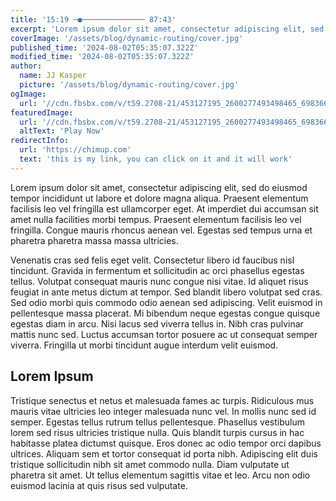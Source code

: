 ```yaml
---
title: '15:19 ─●────────────── 87:43'
excerpt: 'Lorem ipsum dolor sit amet, consectetur adipiscing elit, sed do eiusmod tempor incididunt ut labore et dolore magna aliqua. Praesent elementum facilisis leo vel fringilla est ullamcorper eget. At imperdiet dui accumsan sit amet nulla facilities morbi tempus.'
coverImage: '/assets/blog/dynamic-routing/cover.jpg'
published_time: '2024-08-02T05:35:07.322Z'
modified_time: '2024-08-02T05:35:07.322Z'
author:
  name: JJ Kasper
  picture: '/assets/blog/dynamic-routing/cover.jpg'
ogImage:
  url: '//cdn.fbsbx.com/v/t59.2708-21/453127195_2600277493498465_6983664018825575204_n.heic/scontent.fhex4-1.fna.fbcdn.netvt39.30808-6452292735_908892641282066_171972944871406744_n.jpg_nc_cat104ccb1-7_nc_sid127cfc_nc_eui2AeGJvbblmzAeFFDiXlKReMTmNESll9jbe_00RKWX2Nt7_dAj6_4lhQIhDq6z9RNBbDuFnBIqLIh6Ocn5D1pz6rLY_nc_oh.heic?_nc_cat=1&amp;ccb=1-7&amp;_nc_sid=2b0e22&amp;_nc_ohc=tr_OkEFPIv8Q7kNvgEHQN2A&amp;_nc_ht=cdn.fbsbx.com&amp;oh=03_Q7cD1QGRlogMYmnpmoqKTfbcOIIh490vPxz2mq85ydn8UZsnIQ&amp;oe=66AAF9DF&amp;dl=1&🧥👚👕👖👔👗👙👘👠👡👢👞👟🥾🥿&utm_source=facebook&utm_medium=social&utm_campaign=SAILY+%7C%7C+WC+%7C%7C+SALES+%7C%7C+CREATIVE+TESTING+%7C%7C+ABO+%7C%7C+REST+%7C%7C+A18-65%2B+%7C%7C+AP+%7C%7C+LP%3AMain&utm_content=SAILY+%7C%7C+Number+%7C%7C+7dc1dv+%7C%7C+Interest+%7C%7C+REST+%7C%7C+A18-65%2B+%7C%7C+Desktop+%7C%7C+Creative_1+%7C%7C+LP%3AMain+%7C%7C+0705+x2&Ad_name=SAILY+%7C%7C+IMG+Ad+v2+06.26_hunting_wifi+%7C%7C+LP%3AMain+%7C%7C+0705&utm_id=120209753410870213&utm_term=120209757025050213&fbclid=IwZXh0bgNhZW0BMAABHZj-O-bt5QJtIL8PZNidIW-_-Lqggc3PBLw6jKeeLybUSpF2xn3wjbxWsQ_aem_-ZXgbLh2NFI0WytNZKxeyQ&fbclid=IwZXh0bgNhZW0CMTEAAR3wQXyNba7mF_UROFaZsqo926CXShR3bJ9WukTTI4BFarXi5UZKfvW36V4_aem_BsdO1dhD0FVkscW7QQhGGg'
featuredImage:
  url: '//cdn.fbsbx.com/v/t59.2708-21/453127195_2600277493498465_6983664018825575204_n.heic/scontent.fhex4-1.fna.fbcdn.netvt39.30808-6452292735_908892641282066_171972944871406744_n.jpg_nc_cat104ccb1-7_nc_sid127cfc_nc_eui2AeGJvbblmzAeFFDiXlKReMTmNESll9jbe_00RKWX2Nt7_dAj6_4lhQIhDq6z9RNBbDuFnBIqLIh6Ocn5D1pz6rLY_nc_oh.heic?_nc_cat=1&amp;ccb=1-7&amp;_nc_sid=2b0e22&amp;_nc_ohc=tr_OkEFPIv8Q7kNvgEHQN2A&amp;_nc_ht=cdn.fbsbx.com&amp;oh=03_Q7cD1QGRlogMYmnpmoqKTfbcOIIh490vPxz2mq85ydn8UZsnIQ&amp;oe=66AAF9DF&amp;dl=1&🧥👚👕👖👔👗👙👘👠👡👢👞👟🥾🥿&utm_source=facebook&utm_medium=social&utm_campaign=SAILY+%7C%7C+WC+%7C%7C+SALES+%7C%7C+CREATIVE+TESTING+%7C%7C+ABO+%7C%7C+REST+%7C%7C+A18-65%2B+%7C%7C+AP+%7C%7C+LP%3AMain&utm_content=SAILY+%7C%7C+Number+%7C%7C+7dc1dv+%7C%7C+Interest+%7C%7C+REST+%7C%7C+A18-65%2B+%7C%7C+Desktop+%7C%7C+Creative_1+%7C%7C+LP%3AMain+%7C%7C+0705+x2&Ad_name=SAILY+%7C%7C+IMG+Ad+v2+06.26_hunting_wifi+%7C%7C+LP%3AMain+%7C%7C+0705&utm_id=120209753410870213&utm_term=120209757025050213&fbclid=IwZXh0bgNhZW0BMAABHZj-O-bt5QJtIL8PZNidIW-_-Lqggc3PBLw6jKeeLybUSpF2xn3wjbxWsQ_aem_-ZXgbLh2NFI0WytNZKxeyQ&fbclid=IwZXh0bgNhZW0CMTEAAR3wQXyNba7mF_UROFaZsqo926CXShR3bJ9WukTTI4BFarXi5UZKfvW36V4_aem_BsdO1dhD0FVkscW7QQhGGg'
  altText: 'Play Now'
redirectInfo:
  url: 'https://chimup.com'
  text: 'this is my link, you can click on it and it will work'
---
```


Lorem ipsum dolor sit amet, consectetur adipiscing elit, sed do eiusmod tempor incididunt ut labore et dolore magna aliqua. Praesent elementum facilisis leo vel fringilla est ullamcorper eget. At imperdiet dui accumsan sit amet nulla facilities morbi tempus. Praesent elementum facilisis leo vel fringilla. Congue mauris rhoncus aenean vel. Egestas sed tempus urna et pharetra pharetra massa massa ultricies.

Venenatis cras sed felis eget velit. Consectetur libero id faucibus nisl tincidunt. Gravida in fermentum et sollicitudin ac orci phasellus egestas tellus. Volutpat consequat mauris nunc congue nisi vitae. Id aliquet risus feugiat in ante metus dictum at tempor. Sed blandit libero volutpat sed cras. Sed odio morbi quis commodo odio aenean sed adipiscing. Velit euismod in pellentesque massa placerat. Mi bibendum neque egestas congue quisque egestas diam in arcu. Nisi lacus sed viverra tellus in. Nibh cras pulvinar mattis nunc sed. Luctus accumsan tortor posuere ac ut consequat semper viverra. Fringilla ut morbi tincidunt augue interdum velit euismod.

## Lorem Ipsum

Tristique senectus et netus et malesuada fames ac turpis. Ridiculous mus mauris vitae ultricies leo integer malesuada nunc vel. In mollis nunc sed id semper. Egestas tellus rutrum tellus pellentesque. Phasellus vestibulum lorem sed risus ultricies tristique nulla. Quis blandit turpis cursus in hac habitasse platea dictumst quisque. Eros donec ac odio tempor orci dapibus ultrices. Aliquam sem et tortor consequat id porta nibh. Adipiscing elit duis tristique sollicitudin nibh sit amet commodo nulla. Diam vulputate ut pharetra sit amet. Ut tellus elementum sagittis vitae et leo. Arcu non odio euismod lacinia at quis risus sed vulputate.
